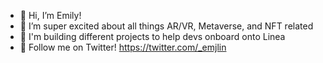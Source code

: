 - 👋 Hi, I’m Emily!
- 👀 I’m super excited about all things AR/VR, Metaverse, and NFT related
- 🌱 I'm building different projects to help devs onboard onto Linea
- 💞️ Follow me on Twitter! https://twitter.com/_emjlin


